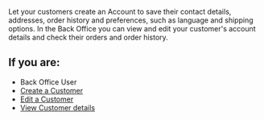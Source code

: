 Let your customers create an Account to save their contact details, addresses, order history and preferences, such as language and shipping options. In the Back Office you can view and edit your customer's account details and check their orders and order history.

## If you are:
<div class="mr-container">
    <div class="mr-list-container">
<!-- col2 -->
        <div class="mr-col">
            <ul class="mr-list mr-list-blue">
                <li class="mr-title"> Back Office User</li>
                <li><a href="https://documentation.spryker.com/v4/docs/managing-customers#creating-a-customer" class="mr-link">Create a Customer</a></li>
                <li><a href="https://documentation.spryker.com/v4/docs/managing-customers#editing-customers" class="mr-link">Edit a Customer</a></li>
                <li><a href="https://documentation.spryker.com/v4/docs/managing-customers#viewing-customer-details" class="mr-link">View Customer details</a></li>
            </ul>
        </div>
    </div>
    </div>